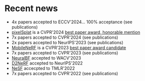 # Recent news
- 4x papers accepted to ECCV'2024... 100% acceptance (see publications)
- [pixelSplat](https://pixelsplat.github.io) is a CVPR'2024 [best paper award, honorable mention](https://media.eventhosts.cc/Conferences/CVPR2024/CVPR_main_conf_2024.pdf)
- 7x papers accepted to CVPR'2024 (see publications)
- 2x papers accepted to NeurIPS'2023 (see publications)
- [MobileNeRF](https://mobile-nerf.github.io) is a CVPR'2023 [best paper award candidate](https://cvpr2023.thecvf.com/Conferences/2023/AcceptedPapers)
- 7x papers accepted to CVPR'2023 (see publications)
- [NeuralBF](https://neuralbf.github.io) accepted to WACV'2023
- [D2NeRF](https://d2nerf.github.io) accepted to NeurIPS'2022
- [NeSF](https://nesf3d.github.io) accecpted to TMLR'2022
- 7x papers accepted to CVPR'2022 (see publications)

<!-- OLD NEWS
- I will be joining SFU on August 1st 2022
- Check out [Neural Descriptor Fields](https://yilundu.github.io/ndf) ([youtube](https://www.youtube.com/watch?v=dXl9xI2LrRw))
- [Canonical Capsules](https://canonical-capsules.github.io) presented at NeurIPS'21 ([youtube](https://youtu.be/tUQJV2W7Z8g?t=10))
-->
